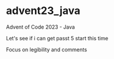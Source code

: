 # advent23_java
Advent of Code 2023 - Java

Let's see if i can get passt 5 start this time

Focus on legibility and comments

